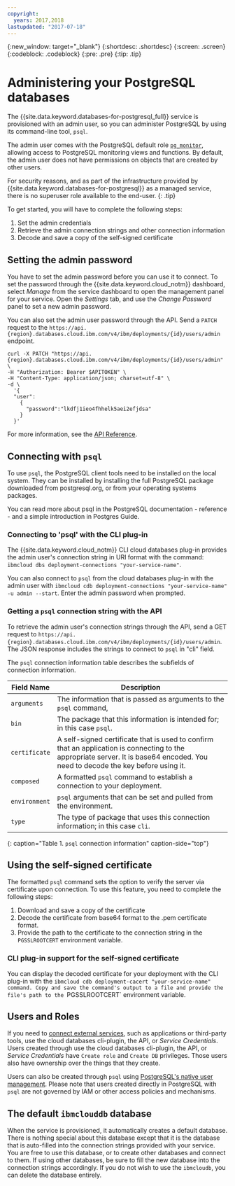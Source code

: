 ```yaml
---
copyright:
  years: 2017,2018
lastupdated: "2017-07-18"
---
```


{:new_window: target="_blank"}
{:shortdesc: .shortdesc}
{:screen: .screen}
{:codeblock: .codeblock}
{:pre: .pre}
{:tip: .tip}

# Administering your PostgreSQL databases

The {{site.data.keyword.databases-for-postgresql_full}} service is provisioned with an admin user, so you can administer PostgreSQL by using its command-line tool, `psql`.

The admin user comes with the PostgreSQL default role [`pg_monitor`](https://www.postgresql.org/docs/10/static/default-roles.html), allowing access to PostgreSQL monitoring views and functions. By default, the admin user does not have permissions on objects that are created by other users.

For security reasons, and as part of the infrastructure provided by {{site.data.keyword.databases-for-postgresql}} as a managed service, there is no superuser role available to the end-user.
{: .tip}

To get started, you will have to complete the following steps:

1. Set the admin credentials
2. Retrieve the admin connection strings and other connection information
3. Decode and save a copy of the self-signed certificate

## Setting the admin password

You have to set the admin password before you can use it to connect. To set the password through the {{site.data.keyword.cloud_notm}} dashboard, select _Manage_ from the service dashboard to open the management panel for your service. Open the _Settings_ tab, and use the _Change Password_ panel to set a new admin password.

You can also set the admin user password through the API. Send a `PATCH` request to the `https://api.{region}.databases.cloud.ibm.com/v4/ibm/deployments/{id}/users/admin` endpoint.

```
curl -X PATCH "https://api.{region}.databases.cloud.ibm.com/v4/ibm/deployments/{id}/users/admin" \
-H "Authorization: Bearer $APITOKEN" \
-H "Content-Type: application/json; charset=utf-8" \
-d \
  '{
  "user": 
    {
      "password":"lkdfj1ieo4fhhelk5aei2efjdsa"
    }
  }'
```

For more information, see the [API Reference](https://pages.github.ibm.com/compose/apidocs/apiv4doc-static.html#operation/changeUserPassword).

## Connecting with `psql`

To use `psql`, the PostgreSQL client tools need to be installed on the local system. They can be installed by installing the full PostgreSQL package downloaded from postgresql.org, or from your operating systems packages.

You can read more about psql in the PostgreSQL documentation - reference - and a simple introduction in Postgres Guide.

### Connecting to 'psql' with the CLI plug-in

The {{site.data.keyword.cloud_notm}} CLI cloud databases plug-in provides the admin user's connection string in URI format with the command: `ibmcloud dbs deployment-connections "your-service-name"`.

You can also connect to `psql` from the cloud databases plug-in with the admin user with `ibmcloud cdb deployment-connections "your-service-name" -u admin --start`. Enter the admin password when prompted.

### Getting a `psql` connection string with the API

To retrieve the admin user's connection strings through the API, send a GET request to `https://api.{region}.databases.cloud.ibm.com/v4/ibm/deployments/{id}/users/admin`. The JSON response includes the strings to connect to `psql` in "cli" field.

The `psql` connection information table describes the subfields of connection information.

Field Name|Description
----------|-----------
`arguments`|The information that is passed as arguments to the `psql` command,
`bin`|The package that this information is intended for; in this case `psql`.
`certificate`|A self-signed certificate that is used to confirm that an application is connecting to the appropriate server. It is base64 encoded. You need to decode the key before using it.
`composed`|A formatted `psql` command to establish a connection to your deployment.
`environment`|`psql` arguments that can be set and pulled from the environment.
`type`|The type of package that uses this connection information; in this case `cli`. 
{: caption="Table 1. `psql` connection information" caption-side="top"}

## Using the self-signed certificate

The formatted `psql` command sets the option to verify the server via certificate upon connection. To use this feature, you need to complete the following steps:

1. Download and save a copy of the certificate
2. Decode the certificate from base64 format to the .pem certificate format.
3. Provide the path to the certificate to the connection string in the `PGSSLROOTCERT` environment variable.

### CLI plug-in support for the self-signed certificate

You can display the decoded certificate for your deployment with the CLI plug-in with the `ibmcloud cdb deployment-cacert "your-service-name" command. Copy and save the command's output to a file and provide the file's path to the `PGSSLROOTCERT` environment variable.

## Users and Roles

If you need to [connect external services](./connecting-external.html), such as applications or third-party tools, use the cloud databases cli-plugin, the API, or  _Service Credentials_. Users created through use the cloud databases cli-plugin, the API, or  _Service Credentials_ have `Create role` and `Create DB` privileges. Those users also have ownership over the things that they create.

Users can also be created through `psql` using [PostgreSQL's native user management](https://www.postgresql.org/docs/10/static/user-manag.html). Please note that users created directly in PostgreSQL with `psql` are not governed by IAM or other access policies and mechanisms.

## The default `ibmclouddb` database

When the service is provisioned, it automatically creates a default database. There is nothing special about this database except that it is the database that is auto-filled into the connection strings provided with your service. You are free to use this database, or to create other databases and connect to them. If using other databases, be sure to fill the new database into the connection strings accordingly. If you do not wish to use the `ibmcloudb`, you can delete the database entirely.







